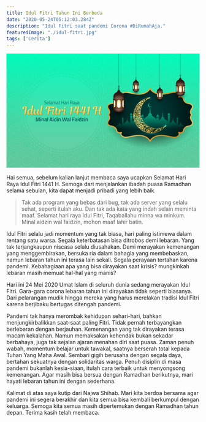 ```yaml
---
title: Idul Fitri Tahun Ini Berbeda
date: "2020-05-24T05:12:03.284Z"
description: "Idul Fitri saat pandemi Corona #DiRumahAja."
featuredImage: "./idul-fitri.jpg"
tags: ['Cerita']
---
```


![Idul Fitri](./idul-fitri.jpg)

Hai semua, sebelum kalian lanjut membaca saya ucapkan Selamat Hari Raya Idul Fitri 1441 H. Semoga dari menjalankan ibadah puasa Ramadhan selama sebulan, kita dapat menjadi pribadi yang lebih baik.

>Tak ada program yang bebas dari bug, tak ada server yang selalu sehat, seperti itulah aku. Dan tak ada kata yang indah selain meminta maaf.  Selamat hari raya Idul Fitri, Taqaballahu minna wa minkum. Minal aidzin wal faidzin, mohon maaf lahir batin.

Idul Fitri selalu jadi momentum yang tak biasa, hari paling istimewa dalam rentang satu warsa. Segala keterbatasan bisa ditrobos demi lebaran. Yang tak terjangkaupun niscasa selalu diusahakan. Demi merayakan kemenangan yang menggembirakan, bersuka ria dalam bahagia yang membebaskan, namun lebaran tahun ini terasa lain sekali. Segala perayaan tertahan karena pandemi. Kebahagiaan apa yang bisa dirayakan saat krisis? mungkinkah lebaran masih memuat hal-hal yang manis?

Hari ini 24 Mei 2020 Umat Islam di seluruh dunia sedang merayakan Idul Fitri. Gara-gara corona lebaran tahun ini dirayakan tidak seperti biasanya. Dari pelarangan mudik hingga mereka yang harus merelakan tradisi Idul Fitri karena berjibaku bertugas ditengah pandemi.

Pandemi tak hanya merombak kehidupan sehari-hari, bahkan menjungkirbalikkan saat-saat paling Fitri. Tidak pernah terbayangkan berlebaran dengan berjauhan. Kemenangan yang tak dirayakan terasa macam kekalahan. Namun memaksakan kehendak bukan sekadar berbahaya, juga tak sejalan ajaran menahan diri saat puasa. Zaman penuh wabah, momentum belajar untuk tawakal, saatnya berserah total kepada Tuhan Yang Maha Awal. Sembari gigih berusaha dengan segala daya, bertahan sekuatnya dengan solidaritas warga. Penuh disiplin di masa pandemi bukanlah kesia-siaan, itulah cara terbaik untuk menyongsong kemenangan. Agar masih bisa bersua dengan Ramadhan berikutnya, mari hayati lebaran tahun ini dengan sederhana.

Kalimat di atas saya kutip dari Najwa Shihab. Mari kita berdoa bersama agar pandemi ini segera berakhir dan kita semua bisa kembali berkumpul dengan keluarga. Semoga kita semua masih dipertemukan dengan Ramadhan tahun depan. Terima kasih telah membaca.